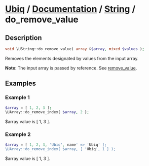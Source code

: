 [Ubiq](https://github.com/Pixel418/Ubiq#readme) / [Documentation](../index.md#readme) / [String](../index.md#array) / do_remove_value
======


Description
-------- 

```php
void \UString::do_remove_value( array &$array, mixed $values );
```

Removes the elements designated by values from the input array.

**Note**: The input array is passed by reference. See [remove_value](./remove_value.md#readme).



Examples
--------

### Example 1

```php
$array = [ 1, 2, 3 ];
\UArray::do_remove_index( $array, 2 );
```
$array value is [ 1, 3 ].

### Example 2

```php
$array = [ 1, 2, 3, 'Ubiq', name' => 'Ubiq' ];
\UArray::do_remove_index( $array, [ 'Ubiq', 1 ] );
```
$array value is [ 1, 3 ].
